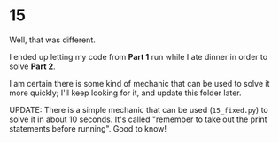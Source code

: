 # 15

Well, that was different.

I ended up letting my code from **Part 1** run while I ate dinner in order to solve **Part 2**.

I am certain there is some kind of mechanic that can be used to solve it more quickly; I'll keep looking for it, and update this folder later.

UPDATE: There is a simple mechanic that can be used (`15_fixed.py`) to solve it in about 10 seconds.  It's called "remember to take out the print statements before running".  Good to know!